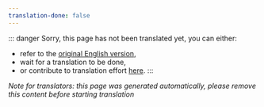 ```yaml
---
translation-done: false
---
```

::: danger
Sorry, this page has not been translated yet, you can either:
- refer to the [original English version](<../../../zh/faq/install-folder.md>),
- wait for a translation to be done,
- or contribute to translation effort [here](https://github.com/bsmg/wiki).
:::

_Note for translators: this page was generated automatically, please remove this content before starting translation_
